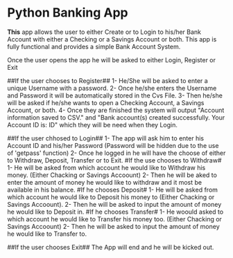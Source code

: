 
# Python Banking App 
**This** app allows the user to either Create or to Login to his/her Bank Account with either a Checking or a Savings Account or both.
This app is fully functional and provides a simple Bank Account System.

Once the user opens the app he will be asked to either Login, Register or Exit

##If the user chooses to Register##
1- He/She will be asked to enter a unique Username with a password.
2- Once he/she enters the Username and Password it will be automatically stored in the Cvs File.
3- Then he/she will be asked if he/she wants to open a Checking Account, a Savings Account, or both.
4- Once they are finished the system will output "Account information saved to CSV." and "Bank account(s) created successfully. Your Account ID is: ID"  which they will be need when they Login.

##If the user chhosed to Login##
1- The app will ask him to enter his Account ID and his/her Password (Password will be hidden due to the use of 'getpass' function)
2- Once he logged in he will have the choose of either to Withdraw, Deposit, Transfer or to Exit.
#If the use chooses to  Withdraw#
1- He will be asked from which account he would like to Withdraw his money. (Either Chacking or Savings Accoount)
2- Then he will be aked to enter the amount of money he would like to withdraw and it most be available in his balance.
#If he chooses Deposit#
1- He will be asked from which account he would like to Deposit his money to (Either Chacking or Savings Accoount).
2- Then he will be asked to input the amount of money he would like to Deposit in.
#If he chooses Transfer#
1- He woould asked to which account he would like to Transfer his money too. (Either Chacking or Savings Accoount)
2- Then he will be asked to input the amount of money he would like to Transfer to.

##If the user chooses Exit##
The App will end and he will be kicked out.
